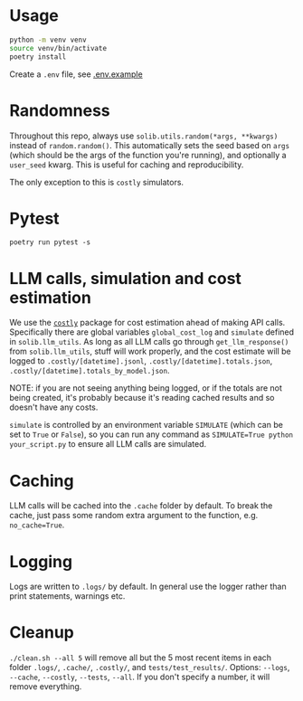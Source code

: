 # Usage

```bash
python -m venv venv
source venv/bin/activate
poetry install
```

Create a `.env` file, see [.env.example](.env.example)

# Randomness

Throughout this repo, always use `solib.utils.random(*args, **kwargs)` instead of `random.random()`. This automatically sets the seed based on `args` (which should be the args of the function you're running), and optionally a `user_seed` kwarg. This is useful for caching and reproducibility.

The only exception to this is `costly` simulators.

# Pytest

```
poetry run pytest -s
```

# LLM calls, simulation and cost estimation

We use the [`costly`](https://github.com/abhimanyupallavisudhir/costly) package for cost estimation ahead of making API calls. Specifically there are global variables `global_cost_log` and `simulate` defined in `solib.llm_utils`. As long as all LLM calls go through `get_llm_response()` from `solib.llm_utils`, stuff will work properly, and the cost estimate will be logged to `.costly/[datetime].jsonl`, `.costly/[datetime].totals.json`, `.costly/[datetime].totals_by_model.json`.

NOTE: if you are not seeing anything being logged, or if the totals are not being created, it's probably because it's reading cached results and so doesn't have any costs.

`simulate` is controlled by an environment variable `SIMULATE` (which can be set to `True` or `False`), so you can run any command as `SIMULATE=True python your_script.py` to ensure all LLM calls are simulated.

# Caching

LLM calls will be cached into the `.cache` folder by default. To break the cache, just pass some random extra argument to the function, e.g. `no_cache=True`.

# Logging

Logs are written to `.logs/` by default. In general use the logger rather than print statements, warnings etc.

# Cleanup

`./clean.sh --all 5` will remove all but the 5 most recent items in each folder `.logs/`, `.cache/`, `.costly/`, and `tests/test_results/`. Options: `--logs`, `--cache`, `--costly`, `--tests`, `--all`. If you don't specify a number, it will remove everything.


